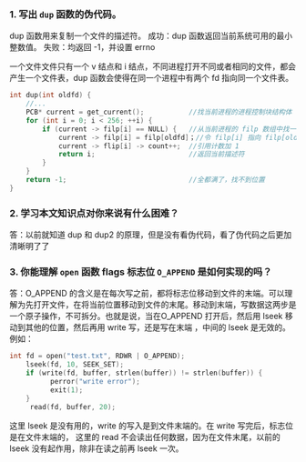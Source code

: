 ### 1. 写出 `dup` 函数的伪代码。
dup 函数用来复制一个文件的描述符。
成功：dup 函数返回当前系统可用的最小整数值。 
失败：均返回 -1，并设置 errno

一个文件文件只有一个 v 结点和 i 结点，不同进程打开不同或者相同的文件，都会产生一个文件表，dup 函数会使得在同一个进程中有两个 fd 指向同一个文件表。
```c++
int dup(int oldfd) {
    //...
    PCB* current = get_current();			//找当前进程的进程控制块结构体
    for (int i = 0; i < 256; ++i) {
        if (current -> filp[i] == NULL) {	//从当前进程的 filp 数组中找一个描述符最小的空闲位置
            current -> filp[i] = filp[oldfd]；//令 filp[i] 指向 filp[oldfd]
            current -> flip[i] -> count++;	//引用计数加 1
            return i;						//返回当前描述符
        }  
    }
    return -1;								//全都满了，找不到位置
}
```

### 2. 学习本文知识点对你来说有什么困难？

答：以前就知道 dup 和 dup2 的原理，但是没有看伪代码，看了伪代码之后更加清晰明了了

### 3. 你能理解 `open` 函数 flags 标志位 `O_APPEND` 是如何实现的吗？
答：O_APPEND 的含义是在每次写之前，都将标志位移动到文件的末端。可以理解为先打开文件，在将当前位置移动到文件的末尾。移动到末端，写数据这两步是一个原子操作，不可拆分。也就是说，当在O_APPEND 打开后，然后用 lseek 移动到其他的位置，然后再用 write 写，还是写在末端 ，中间的 lseek 是无效的。
例如：

```c++
int fd = open("test.txt", RDWR | O_APPEND);
    lseek(fd, 10, SEEK_SET);
    if (write(fd, buffer, strlen(buffer)) != strlen(buffer)) {
          perror("write error");
          exit(1);
    }
     read(fd, buffer, 20);
```
这里 lseek 是没有用的，write 的写入是到文件末端的。在 write 写完后，标志位是在文件末端的， 这里的 read 不会读出任何数据，因为在文件末尾，以前的 lseek 没有起作用，除非在读之前再 lseek 一次。
